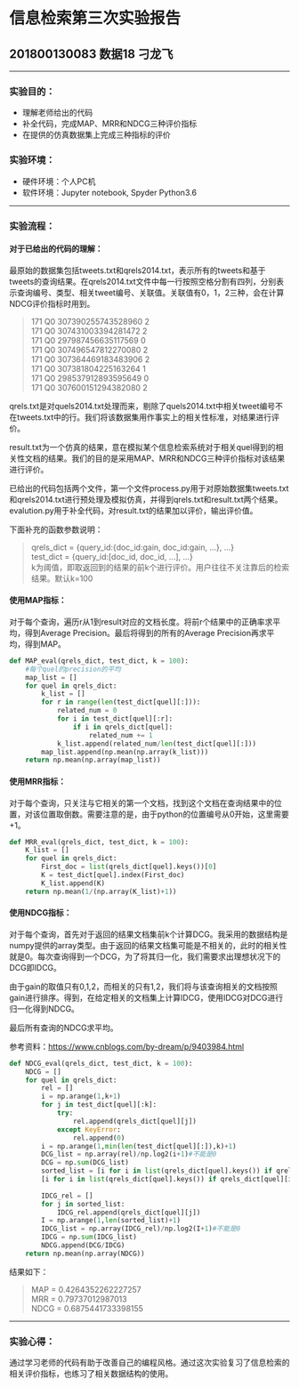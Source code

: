 # 信息检索第三次实验报告
## 201800130083 数据18 刁龙飞
--- 
### 实验目的：
- 理解老师给出的代码
- 补全代码，完成MAP、MRR和NDCG三种评价指标
- 在提供的仿真数据集上完成三种指标的评价
### 实验环境：
- 硬件环境：个人PC机
- 软件环境：Jupyter notebook, Spyder Python3.6   
---
### 实验流程：
#### 对于已给出的代码的理解：
最原始的数据集包括tweets.txt和qrels2014.txt，表示所有的tweets和基于tweets的查询结果。在qrels2014.txt文件中每一行按照空格分割有四列，分别表示查询编号、类型、相关tweet编号、关联值。关联值有0，1，2三种，会在计算NDCG评价指标时用到。   
>171 Q0 307390255743528960 2   
171 Q0 307431003394281472 2   
171 Q0 297987456635117569 0   
171 Q0 307496547812270080 2   
171 Q0 307364469183483906 2   
171 Q0 307381804225163264 1   
171 Q0 298537912893595649 0   
171 Q0 307600151294382080 2   

qrels.txt是对quels2014.txt处理而来，剔除了quels2014.txt中相关tweet编号不在tweets.txt中的行。我们将该数据集用作事实上的相关性标准，对结果进行评价。

result.txt为一个仿真的结果，意在模拟某个信息检索系统对于相关quel得到的相关性文档的结果。我们的目的是采用MAP、MRR和NDCG三种评价指标对该结果进行评价。

已给出的代码包括两个文件，第一个文件process.py用于对原始数据集tweets.txt和qrels2014.txt进行预处理及模拟仿真，并得到qrels.txt和result.txt两个结果。evalution.py用于补全代码，对result.txt的结果加以评价，输出评价值。

下面补充的函数参数说明：
>qrels_dict = {query_id:{doc_id:gain, doc_id:gain, ...}, ...}   
>test_dict = {query_id:[doc_id, doc_id, ...], ...}   
>k为阈值，即取返回到的结果的前k个进行评价。用户往往不关注靠后的检索结果。默认k=100

#### 使用MAP指标：
对于每个查询，遍历r从1到result对应的文档长度。将前r个结果中的正确率求平均，得到Average Precision。最后将得到的所有的Average Precision再求平均，得到MAP。
```python
def MAP_eval(qrels_dict, test_dict, k = 100):
    #每个quel的precision的平均
    map_list = []
    for quel in qrels_dict:
        k_list = []
        for r in range(len(test_dict[quel][:])):
            related_num = 0
            for i in test_dict[quel][:r]:
                if i in qrels_dict[quel]:
                    related_num += 1
            k_list.append(related_num/len(test_dict[quel][:]))
        map_list.append(np.mean(np.array(k_list)))
    return np.mean(np.array(map_list))
```

#### 使用MRR指标：
对于每个查询，只关注与它相关的第一个文档，找到这个文档在查询结果中的位置，对该位置取倒数。需要注意的是，由于python的位置编号从0开始，这里需要+1。
```python
def MRR_eval(qrels_dict, test_dict, k = 100):
    K_list = []
    for quel in qrels_dict:
        First_doc = list(qrels_dict[quel].keys())[0]
        K = test_dict[quel].index(First_doc)
        K_list.append(K)
    return np.mean(1/(np.array(K_list)+1))
```

#### 使用NDCG指标：
对于每个查询，首先对于返回的结果文档集前k个计算DCG。我采用的数据结构是numpy提供的array类型。由于返回的结果文档集可能是不相关的，此时的相关性就是0。每次查询得到一个DCG，为了将其归一化，我们需要求出理想状况下的DCG即IDCG。   

由于gain的取值只有0,1,2，而相关的只有1,2，我们将与该查询相关的文档按照gain进行排序。得到，在给定相关的文档集上计算IDCG，使用IDCG对DCG进行归一化得到NDCG。

最后所有查询的NDCG求平均。


参考资料：https://www.cnblogs.com/by-dream/p/9403984.html
```python
def NDCG_eval(qrels_dict, test_dict, k = 100):
    NDCG = []
    for quel in qrels_dict:
        rel = []
        i = np.arange(1,k+1)
        for j in test_dict[quel][:k]:
            try:
                rel.append(qrels_dict[quel][j])
            except KeyError:
                rel.append(0)        
        i = np.arange(1,min(len(test_dict[quel][:]),k)+1)
        DCG_list = np.array(rel)/np.log2(i+1)#不能是0
        DCG = np.sum(DCG_list)
        sorted_list = [i for i in list(qrels_dict[quel].keys()) if qrels_dict[quel][i] == 2] +\
        [i for i in list(qrels_dict[quel].keys()) if qrels_dict[quel][i] == 1]
        
        IDCG_rel = []
        for j in sorted_list:
            IDCG_rel.append(qrels_dict[quel][j])
        I = np.arange(1,len(sorted_list)+1)
        IDCG_list = np.array(IDCG_rel)/np.log2(I+1)#不能是0
        IDCG = np.sum(IDCG_list)
        NDCG.append(DCG/IDCG)
    return np.mean(np.array(NDCG))
```

结果如下：
>MAP = 0.4264352262227257   
MRR = 0.79737012987013   
NDCG = 0.6875441733398155
---
### 实验心得：
通过学习老师的代码有助于改善自己的编程风格。通过这次实验复习了信息检索的相关评价指标，也练习了相关数据结构的使用。